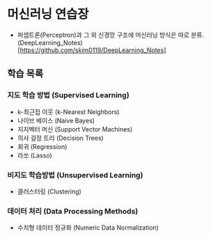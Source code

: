 # 머신러닝 연습장

* 퍼셉트론(Perceptron)과 그 외 신경망 구조에 머신러닝 방식은 따로 분류. (DeepLearning_Notes)[https://github.com/skim0119/DeepLearning_Notes]


## 학습 목록


### 지도 학습 방법 (Supervised Learning)

- k-최근접 이웃 (k-Nearest Neighbors)
- 나이브 베이스 (Naive Bayes)
- 지지벡터 머신 (Support Vector Machines)
- 의사 걸정 트리 (Decision Trees)
- 회귀 (Regression)
- 라쏘 (Lasso)

### 비지도 학습방법 (Unsupervised Learning)

- 클러스터링 (Clustering)

### 데이터 처리 (Data Processing Methods)

- 수치형 데이터 정규화 (Numeric Data Normalization)